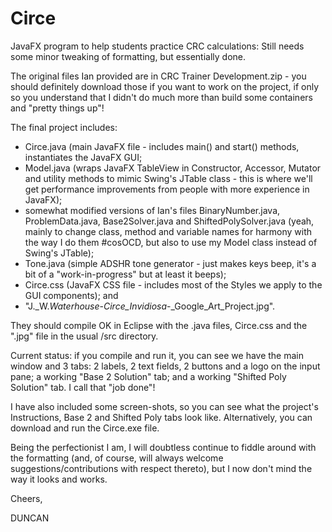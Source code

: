 # Circe
JavaFX program to help students practice CRC calculations:  Still needs some minor tweaking of formatting, but essentially done.

The original files Ian provided are in CRC Trainer Development.zip - you should definitely download those if you want to work on the project, if only so you understand that I didn't do much more than build some containers and "pretty things up"!

The final project includes:
+ Circe.java (main JavaFX file - includes main() and start() methods, instantiates the JavaFX GUI;
+ Model.java (wraps JavaFX TableView in Constructor, Accessor, Mutator and utility methods to mimic Swing's JTable class - this is where we'll get performance improvements from people with more experience in JavaFX);
+ somewhat modified versions of Ian's files BinaryNumber.java, ProblemData.java, Base2Solver.java and ShiftedPolySolver.java (yeah, mainly to change class, method and variable names for harmony with the way I do them #cosOCD, but also to use my Model class instead of Swing's JTable);
+ Tone.java (simple ADSHR tone generator - just makes keys beep, it's a bit of a "work-in-progress" but at least it beeps);
+ Circe.css (JavaFX CSS file - includes most of the Styles we apply to the GUI components); and
+ "J._W._Waterhouse_-_Circe_Invidiosa_-_Google_Art_Project.jpg".

They should compile OK in Eclipse with the .java files, Circe.css and the ".jpg" file in the usual /src directory.

Current status: if you compile and run it, you can see we have the main window and 3 tabs: 2 labels, 2 text fields, 2 buttons and a logo on the input pane; a working "Base 2 Solution" tab; and a working "Shifted Poly Solution" tab.  I call that "job done"!

I have also included some screen-shots, so you can see what the project's Instructions, Base 2 and Shifted Poly tabs look like.  Alternatively, you can download and run the Circe.exe file.

Being the perfectionist I am, I will doubtless continue to fiddle around with the formatting (and, of course, will always welcome suggestions/contributions with respect thereto), but I now don't mind the way it looks and works.

Cheers,


DUNCAN
